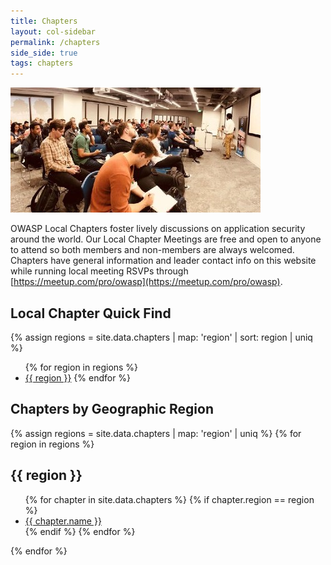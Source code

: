 ```yaml
---
title: Chapters
layout: col-sidebar
permalink: /chapters
side_side: true
tags: chapters
---
```


<img src="/assets/images/content/bay_area.jpg" alt="Bay Area Chapter Meeting">

OWASP Local Chapters foster lively discussions on application security around the world. Our Local Chapter Meetings are free and open to anyone to attend so both members and non-members are always welcomed. Chapters have general information and leader contact info on this website while running local meeting RSVPs through [https://meetup.com/pro/owasp](https://meetup.com/pro/owasp).

## Local Chapter Quick Find
{% assign regions = site.data.chapters | map: 'region' | sort: region | uniq %}
<ul>
    {% for region in regions %}
        <li><a href='#{{ region | remove: " " }}'>{{ region }}</a>
    {% endfor %}
</ul>

## Chapters by Geographic Region

<div class='chapters-list'>
    {% assign regions = site.data.chapters | map: 'region' | uniq %}
    {% for region in regions %}
        <div class="region">
            <h2><a name="{{ region | remove: " " }}"</a>{{ region }}</h2>
            <ul>
            {% for chapter in site.data.chapters %}
                {% if chapter.region == region %} 
                    <li><a href='{{ chapter.url }}'>{{ chapter.name }}</a></li>
                {% endif %}
            {% endfor %}
            </ul>
        </div>
    {% endfor %}
</div>
